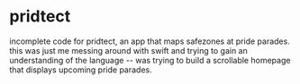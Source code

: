 # pridtect
incomplete code for pridtect, an app that maps safezones at pride parades. this was just me messing around with swift and 
trying to gain an understanding of the language -- was trying to build a scrollable homepage that displays upcoming pride parades.
